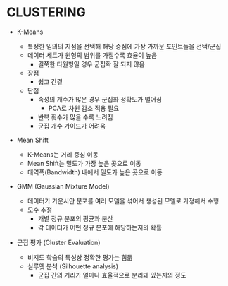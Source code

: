 # CLUSTERING

* K-Means
    * 특정한 임의의 지점을 선택해 해당 중심에 가장 가까운 포인트들을 선택/군집
    * 데이터 세트가 원형의 범위를 가질수록 효율이 높음
        * 길쭉한 타원형일 경우 군집확 잘 되지 않음
    * 장점
        * 쉽고 간결
    * 단점
        * 속성의 개수가 많은 경우 군집화 정확도가 떨어짐
            * PCA로 차원 감소 적용 필요
        * 반복 횟수가 많을 수록 느려짐
        * 군집 개수 가이드가 어려움

* Mean Shift
    * K-Means는 거리 중심 이동
    * Mean Shift는 밀도가 가장 높은 곳으로 이동
    * 대역폭(Bandwidth) 내에서 밀도가 높은 곳으로 이동
    
* GMM (Gaussian Mixture Model)
    * 데이터가 가운시안 분포를 여러 모델을 섞어서 생성된 모델로 가정해서 수행
    * 모수 추정
        * 개별 정규 분포의 평균과 분산
        * 각 데이터가 어떤 정규 분포에 해당하는지의 확률
        
* 군집 평가 (Cluster Evaluation)
    * 비지도 학습의 특성상 정확한 평가는 힘듦
    * 실루엣 분석 (Silhouette analysis)
        * 군집 간의 거리가 얼마나 효율적으로 분리돼 있는지의 정도
        
    
